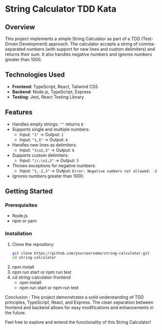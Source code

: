 # String Calculator TDD Kata

## Overview
This project implements a simple String Calculator as part of a TDD (Test-Driven Development) approach. The calculator accepts a string of comma-separated numbers (with support for new lines and custom delimiters) and returns their sum. It also handles negative numbers and ignores numbers greater than 1000.

## Technologies Used
- **Frontend**: TypeScript, React, Tailwind CSS
- **Backend**: Node.js, TypeScript, Express
- **Testing**: Jest, React Testing Library

## Features
- Handles empty strings: `""` returns `0`
- Supports single and multiple numbers: 
  - Input: `"1"` → Output: `1`
  - Input: `"1,5"` → Output: `6`
- Handles new lines as delimiters: 
  - Input: `"1\n2,3"` → Output: `6`
- Supports custom delimiters: 
  - Input: `"//;\n1;2"` → Output: `3`
- Throws exceptions for negative numbers: 
  - Input: `"1,-2,3"` → Output: `Error: Negative numbers not allowed: -2`
- Ignores numbers greater than 1000.

## Getting Started

### Prerequisites
- Node.js
- npm or yarn

### Installation

1. Clone the repository:
   ```bash
   git clone https://github.com/yourusername/string-calculator.git
   cd string-calculator
2. npm install 
3. npm run start or npm run test
4. cd string-calculator-frontend
    - npm install
    - npm run start or npm run test


Conclusion :
    This project demonstrates a solid understanding of TDD principles, TypeScript, React, and Express. The clean separation between frontend and backend allows for easy modifications and enhancements in the future. 

Feel free to explore and extend the functionality of this String Calculator!
